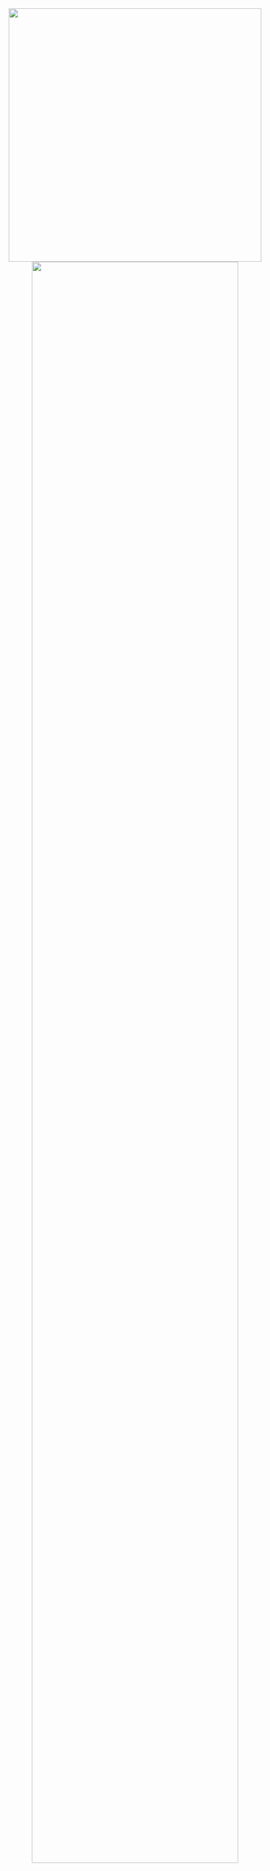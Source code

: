 <div align="center">

  <img src="https://i.imgur.com/VYBxMKp.gif" width="500px" />


  <img src="https://readme-typing-svg.demolab.com?font=Inconsolata&weight=500&size=50&duration=4000&pause=300&color=A7A459&center=true&vCenter=true&multiline=true&repeat=false&random=false&width=1350&height=140&lines=Hello+There!;I'm+Riley%2C+A+Tech+Girl+and+Cybersecurity+Enthusiast" width="90%" />

  <br><br>

  <pre>
💼 BSc Cybersecurity @ Wentworth Institute of Technology (WIT)
🎓 Minors in Cyber Management & Computer Science

🚀 Break Through Tech Fellow @ MIT
💻 System Administration Intern @ Silvertech, Inc.
  </pre>

  <pre>
🏃‍♂️ Passionate Runner with my Dog
🧘‍♀️ Pilates & Yoga Lover
🥾 Outdoors Wizard 
  </pre>

  <br><br>

  <img src="https://raw.githubusercontent.com/innng/innng/master/assets/kyubey.gif" height="40" />

  <br><br>

  [![](https://img.shields.io/badge/linkedin-0A66C2?style=for-the-badge&logo=linkedin&logoColor=white)](https://www.linkedin.com/in/riley-barka-972028123)
  [![](https://img.shields.io/badge/email-1DA1F2?style=for-the-badge&logo=gmail&logoColor=white)](mailto:barkar@wit.edu)
  

</div>

